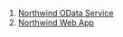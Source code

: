 1. [Northwind OData Service](https://github.com/VictoriaSivko/Training-tasks/tree/master/Additional%20Task%202/task1)
2. [Northwind Web App](https://github.com/VictoriaSivko/northwind-basic-app)
